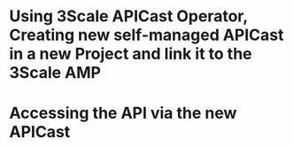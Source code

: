 # Using 3Scale APICast Operator, Creating new self-managed APICast in a new Project and link it to the 3Scale AMP

# Accessing the API via the new APICast
